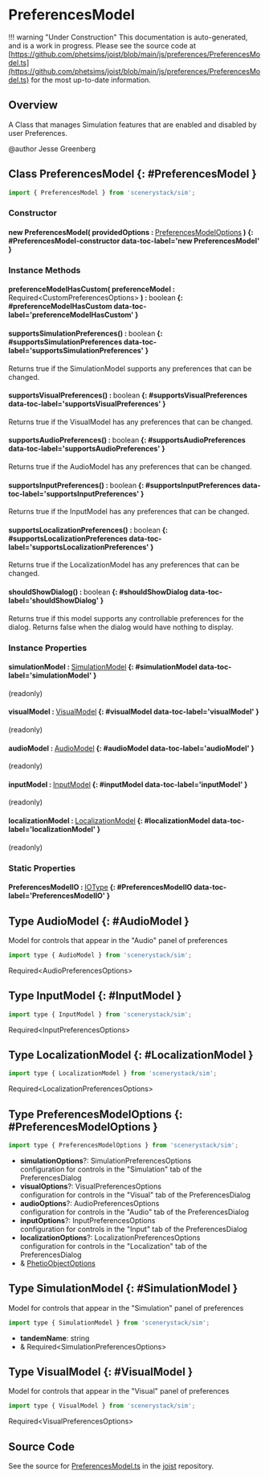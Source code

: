 # PreferencesModel

!!! warning "Under Construction"
    This documentation is auto-generated, and is a work in progress. Please see the source code at
    [https://github.com/phetsims/joist/blob/main/js/preferences/PreferencesModel.ts](https://github.com/phetsims/joist/blob/main/js/preferences/PreferencesModel.ts) for the most up-to-date information.

## Overview

A Class that manages Simulation features that are enabled and disabled by user Preferences.

@author Jesse Greenberg

## Class PreferencesModel {: #PreferencesModel }


```js
import { PreferencesModel } from 'scenerystack/sim';
```
### Constructor

#### new PreferencesModel( providedOptions : <span style="font-weight: 400;">[PreferencesModelOptions](../sim/PreferencesModel.md#PreferencesModelOptions)</span> ) {: #PreferencesModel-constructor data-toc-label='new PreferencesModel' }

### Instance Methods

#### preferenceModelHasCustom( preferenceModel : <span style="font-weight: 400;">Required&lt;CustomPreferencesOptions&gt;</span> ) : <span style="font-weight: 400;"><span style="color: hsla(calc(var(--md-hue) + 180deg),80%,40%,1);">boolean</span></span> {: #preferenceModelHasCustom data-toc-label='preferenceModelHasCustom' }

#### supportsSimulationPreferences() : <span style="font-weight: 400;"><span style="color: hsla(calc(var(--md-hue) + 180deg),80%,40%,1);">boolean</span></span> {: #supportsSimulationPreferences data-toc-label='supportsSimulationPreferences' }

Returns true if the SimulationModel supports any preferences that can be changed.

#### supportsVisualPreferences() : <span style="font-weight: 400;"><span style="color: hsla(calc(var(--md-hue) + 180deg),80%,40%,1);">boolean</span></span> {: #supportsVisualPreferences data-toc-label='supportsVisualPreferences' }

Returns true if the VisualModel has any preferences that can be changed.

#### supportsAudioPreferences() : <span style="font-weight: 400;"><span style="color: hsla(calc(var(--md-hue) + 180deg),80%,40%,1);">boolean</span></span> {: #supportsAudioPreferences data-toc-label='supportsAudioPreferences' }

Returns true if the AudioModel has any preferences that can be changed.

#### supportsInputPreferences() : <span style="font-weight: 400;"><span style="color: hsla(calc(var(--md-hue) + 180deg),80%,40%,1);">boolean</span></span> {: #supportsInputPreferences data-toc-label='supportsInputPreferences' }

Returns true if the InputModel has any preferences that can be changed.

#### supportsLocalizationPreferences() : <span style="font-weight: 400;"><span style="color: hsla(calc(var(--md-hue) + 180deg),80%,40%,1);">boolean</span></span> {: #supportsLocalizationPreferences data-toc-label='supportsLocalizationPreferences' }

Returns true if the LocalizationModel has any preferences that can be changed.

#### shouldShowDialog() : <span style="font-weight: 400;"><span style="color: hsla(calc(var(--md-hue) + 180deg),80%,40%,1);">boolean</span></span> {: #shouldShowDialog data-toc-label='shouldShowDialog' }

Returns true if this model supports any controllable preferences for the dialog. Returns false when the dialog
would have nothing to display.

### Instance Properties

#### simulationModel : <span style="font-weight: 400;">[SimulationModel](../sim/PreferencesModel.md#SimulationModel)</span> {: #simulationModel data-toc-label='simulationModel' }

(readonly)

#### visualModel : <span style="font-weight: 400;">[VisualModel](../sim/PreferencesModel.md#VisualModel)</span> {: #visualModel data-toc-label='visualModel' }

(readonly)

#### audioModel : <span style="font-weight: 400;">[AudioModel](../sim/PreferencesModel.md#AudioModel)</span> {: #audioModel data-toc-label='audioModel' }

(readonly)

#### inputModel : <span style="font-weight: 400;">[InputModel](../sim/PreferencesModel.md#InputModel)</span> {: #inputModel data-toc-label='inputModel' }

(readonly)

#### localizationModel : <span style="font-weight: 400;">[LocalizationModel](../sim/PreferencesModel.md#LocalizationModel)</span> {: #localizationModel data-toc-label='localizationModel' }

(readonly)

### Static Properties

#### PreferencesModelIO : <span style="font-weight: 400;">[IOType](../tandem/IOType.md)</span> {: #PreferencesModelIO data-toc-label='PreferencesModelIO' }



## Type AudioModel {: #AudioModel }


Model for controls that appear in the "Audio" panel of preferences

```js
import type { AudioModel } from 'scenerystack/sim';
```


Required&lt;AudioPreferencesOptions&gt;



## Type InputModel {: #InputModel }


```js
import type { InputModel } from 'scenerystack/sim';
```


Required&lt;InputPreferencesOptions&gt;



## Type LocalizationModel {: #LocalizationModel }


```js
import type { LocalizationModel } from 'scenerystack/sim';
```


Required&lt;LocalizationPreferencesOptions&gt;



## Type PreferencesModelOptions {: #PreferencesModelOptions }


```js
import type { PreferencesModelOptions } from 'scenerystack/sim';
```


- **simulationOptions**?: SimulationPreferencesOptions
<br>  configuration for controls in the "Simulation" tab of the PreferencesDialog
- **visualOptions**?: VisualPreferencesOptions
<br>  configuration for controls in the "Visual" tab of the PreferencesDialog
- **audioOptions**?: AudioPreferencesOptions
<br>  configuration for controls in the "Audio" tab of the PreferencesDialog
- **inputOptions**?: InputPreferencesOptions
<br>  configuration for controls in the "Input" tab of the PreferencesDialog
- **localizationOptions**?: LocalizationPreferencesOptions
<br>  configuration for controls in the "Localization" tab of the PreferencesDialog
- &amp; [PhetioObjectOptions](../tandem/PhetioObject.md#PhetioObjectOptions)




## Type SimulationModel {: #SimulationModel }


Model for controls that appear in the "Simulation" panel of preferences

```js
import type { SimulationModel } from 'scenerystack/sim';
```


- **tandemName**: <span style="color: hsla(calc(var(--md-hue) + 180deg),80%,40%,1);">string</span>
- &amp; Required&lt;SimulationPreferencesOptions&gt;




## Type VisualModel {: #VisualModel }


Model for controls that appear in the "Visual" panel of preferences

```js
import type { VisualModel } from 'scenerystack/sim';
```


Required&lt;VisualPreferencesOptions&gt;



## Source Code

See the source for [PreferencesModel.ts](https://github.com/phetsims/joist/blob/main/js/preferences/PreferencesModel.ts) in the [joist](https://github.com/phetsims/joist) repository.
